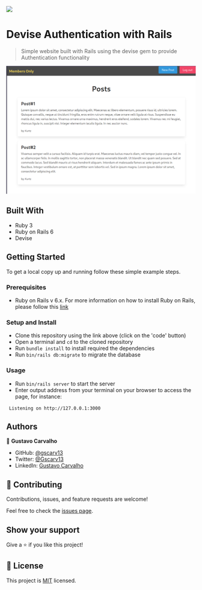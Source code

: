 ![](https://img.shields.io/badge/Microverse-blueviolet)

# Devise Authentication with Rails

> Simple website built with Rails using the devise gem to provide Authentication functionality

![](image/scr.png)

## Built With

- Ruby 3
- Ruby on Rails 6
- Devise


## Getting Started

To get a local copy up and running follow these simple example steps.

### Prerequisites

- Ruby on Rails v 6.x. For more information on how to install Ruby on Rails, please follow this [link](https://guides.rubyonrails.org/getting_started.html)

### Setup and Install

- Clone this repository using the link above (click on the 'code' button)
- Open a terminal and `cd` to the cloned repository
- Run `bundle install` to install required the dependencies
- Run `bin/rails db:migrate` to migrate the database

### Usage

- Run `bin/rails server` to start the server
- Enter output address from your terminal on your browser to access the page, for instance:
```terminal
 Listening on http://127.0.0.1:3000
```


## Authors

👤 **Gustavo Carvalho**

- GitHub: [@gscarv13](https://github.com/gscarv13)
- Twitter: [@Gscarv13](https://twitter.com/Gscarv13)
- LinkedIn: [Gustavo Carvalho](www.linkedin.com/in/gscarv13)

## 🤝 Contributing

Contributions, issues, and feature requests are welcome!

Feel free to check the [issues page](https://github.com/gscarv13/members-only/issues).

## Show your support

Give a ⭐️ if you like this project!

## 📝 License

This project is [MIT](LICENSE) licensed.